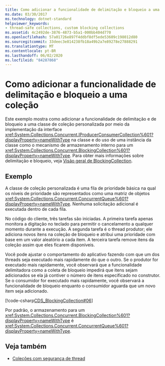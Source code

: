 ```yaml
---
title: Como adicionar a funcionalidade de delimitação e bloqueio a uma coleção
ms.date: 03/30/2017
ms.technology: dotnet-standard
helpviewer_keywords:
- thread-safe collections, custom blocking collections
ms.assetid: 4c2492de-3876-4873-b5a1-000bb404d770
ms.openlocfilehash: 57a01726e897f4ddbf8df5ede53609c198012d80
ms.sourcegitcommit: 33deec3e814238fb18a49b2a7e89278e27888291
ms.translationtype: MT
ms.contentlocale: pt-BR
ms.lasthandoff: 06/02/2020
ms.locfileid: "84287868"
---
```

# <a name="how-to-add-bounding-and-blocking-functionality-to-a-collection"></a>Como adicionar a funcionalidade de delimitação e bloqueio a uma coleção
Este exemplo mostra como adicionar a funcionalidade de delimitação e de bloqueio a uma classe de coleção personalizada por meio da implementação da interface <xref:System.Collections.Concurrent.IProducerConsumerCollection%601?displayProperty=nameWithType> na classe e do uso de uma instância da classe como o mecanismo de armazenamento interno para um <xref:System.Collections.Concurrent.BlockingCollection%601?displayProperty=nameWithType>. Para obter mais informações sobre delimitação e bloqueio, veja [Visão geral de BlockingCollection](blockingcollection-overview.md).  
  
## <a name="example"></a>Exemplo  
 A classe de coleção personalizada é uma fila de prioridade básica na qual os níveis de prioridade são representados como uma matriz de objetos <xref:System.Collections.Concurrent.ConcurrentQueue%601?displayProperty=nameWithType>. Nenhuma solicitação adicional é executada dentro de cada fila.  
  
 No código do cliente, três tarefas são iniciadas. A primeira tarefa apenas monitora a digitação no teclado para permitir o cancelamento a qualquer momento durante a execução. A segunda tarefa é o thread produtor; ele adiciona novos itens na coleção de bloqueio e atribui uma prioridade com base em um valor aleatório a cada item. A terceira tarefa remove itens da coleção assim que eles ficarem disponíveis.  
  
 Você pode ajustar o comportamento do aplicativo fazendo com que um dos threads seja executado mais rapidamente do que o outro. Se o produtor for executado mais rapidamente, você observará que a funcionalidade delimitadora como a coleta de bloqueio impedirá que itens sejam adicionados se ela já contiver o número de itens especificado no construtor. Se o consumidor for executado mais rapidamente, você observará a funcionalidade de bloqueio enquanto o consumidor aguarda que um novo item seja adicionado.  
  
 [!code-csharp[CDS_BlockingCollection#06](../../../../samples/snippets/csharp/VS_Snippets_Misc/cds_blockingcollection/cs/prodcon.cs#06)]  
  
 Por padrão, o armazenamento para um <xref:System.Collections.Concurrent.BlockingCollection%601?displayProperty=nameWithType> é <xref:System.Collections.Concurrent.ConcurrentQueue%601?displayProperty=nameWithType>.  
  
## <a name="see-also"></a>Veja também

- [Coleções com segurança de thread](index.md)
